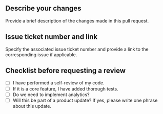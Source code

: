 ## Describe your changes
Provide a brief description of the changes made in this pull request.

## Issue ticket number and link
Specify the associated issue ticket number and provide a link to the corresponding issue if applicable.

## Checklist before requesting a review
- [ ] I have performed a self-review of my code.
- [ ] If it is a core feature, I have added thorough tests.
- [ ] Do we need to implement analytics?
- [ ] Will this be part of a product update? If yes, please write one phrase about this update.
